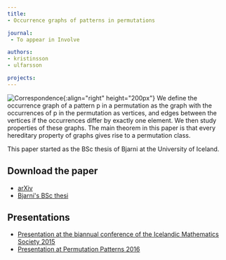 ```yaml
---
title:
- Occurrence graphs of patterns in permutations

journal:
 - To appear in Involve

authors: 
- kristinsson
- ulfarsson

projects:
---
```

![Correspondence]({{site.baseurl}}/assets/img/occgraphs.png){:align="right" height="200px"}
We define the occurrence graph of a pattern p in a permutation as the graph
with the occurrences of p in the permutation as vertices, and edges between the
vertices if the occurrences differ by exactly one element. We then study
properties of these graphs. The main theorem in this paper is that every
hereditary property of graphs gives rise to a permutation class.

This paper started as the BSc thesis of Bjarni at the University of Iceland.

## Download the paper
<!-- - [{{ page.journal }}](https://cs.uwaterloo.ca/journals/JIS/VOL20/Bean/bean2.html) -->
- [arXiv](https://arxiv.org/abs/1607.03018)
- [Bjarni's BSc thesi](http://hdl.handle.net/1946/22017)

## Presentations
- [Presentation at the biannual conference of the Icelandic Mathematics Society 2015]({{site.baseurl}}/assets/talks/occgraphs/2015-IMS.pdf)
- [Presentation at Permutation Patterns 2016]({{site.baseurl}}/assets/talks/occgraphs/2016-PP.pdf)